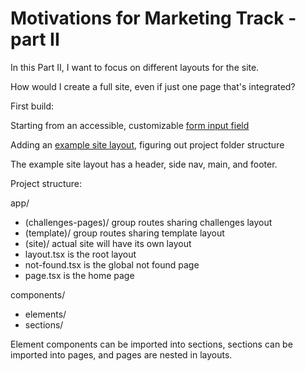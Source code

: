 # Motivations for Marketing Track - part II

In this Part II, I want to focus on different layouts for the site.

How would I create a full site, even if just one page that's integrated?

First build:

Starting from an accessible, customizable [form input field](https://marketing-track-ii.vercel.app/input-field)

Adding an [example site layout](https://marketing-track-ii.vercel.app/example), figuring out project folder structure

The example site layout has a header, side nav, main, and footer.

Project structure:

app/

- (challenges-pages)/ group routes sharing challenges layout
- (template)/ group routes sharing template layout
- (site)/ actual site will have its own layout
- layout.tsx is the root layout
- not-found.tsx is the global not found page
- page.tsx is the home page

components/

- elements/
- sections/

Element components can be imported into sections, sections can be imported into pages, and pages are nested in layouts.
